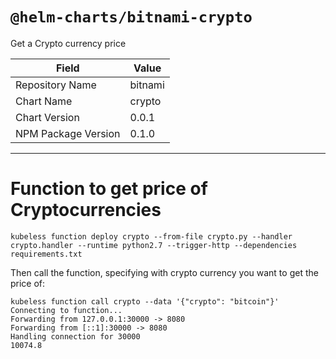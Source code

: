 # `@helm-charts/bitnami-crypto`

Get a Crypto currency price

| Field               | Value   |
| ------------------- | ------- |
| Repository Name     | bitnami |
| Chart Name          | crypto  |
| Chart Version       | 0.0.1   |
| NPM Package Version | 0.1.0   |

---

# Function to get price of Cryptocurrencies

```
kubeless function deploy crypto --from-file crypto.py --handler crypto.handler --runtime python2.7 --trigger-http --dependencies requirements.txt
```

Then call the function, specifying with crypto currency you want to get the price of:

```
kubeless function call crypto --data '{"crypto": "bitcoin"}'
Connecting to function...
Forwarding from 127.0.0.1:30000 -> 8080
Forwarding from [::1]:30000 -> 8080
Handling connection for 30000
10074.8
```
